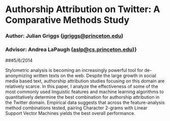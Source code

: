 Authorship Attribution on Twitter: A Comparative Methods Study
=================================

### **Author:** Julian Griggs (jgriggs@princeton.edu)
### **Advisor:** Andrea LaPaugh (aslp@cs.princeton.edu)}
###5/6/2014


Stylometric analysis is becoming an increasingly powerful tool for de-anonymizing written texts on the web.  Despite the large growth in social media based text, authorship attribution studies focusing on this domain are relatively scarce.  In this paper, I analyze the effectiveness of some of the most commonly used linguistic features and machine learning algorithms to quantitatively determine the best combination for authorship attribution in the Twitter domain.  Empirical data suggests that across the feature-analysis method combinations tested, pairing Character 2-grams with Linear Support Vector Machines yields the best overall performance.

